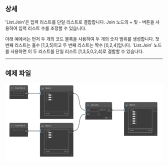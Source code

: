 ## 상세
'List.Join'은 입력 리스트를 단일 리스트로 결합합니다. Join 노드의 + 및 - 버튼을 사용하여 입력 리스트 수를 조정할 수 있습니다.

아래 예에서는 먼저 두 개의 코드 블록을 사용하여 두 개의 숫자 범위를 생성합니다. 첫 번째 리스트는 홀수 [1,3,5]이고 두 번째 리스트는 짝수 [0,2,4]입니다. 'List.Join' 노드를 사용하면 이 두 리스트를 단일 리스트 [1,3,5,0,2,4]로 결합할 수 있습니다.

___
## 예제 파일

![List.Join](./DSCore.List.Join_img.jpg)
